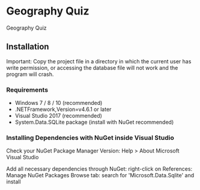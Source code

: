 ﻿# Geography Quiz
Geography Quiz

## Installation
Important: Copy the project file in a directory in which the current 
user has write permission, or accessing the database file will not 
work and the program will crash.

### Requirements
- Windows 7 / 8 / 10 (recommended)
- .NETFramework,Version=v4.6.1 or later
- Visual Studio 2017 (recommended)
- System.Data.SQLite package (install with NuGet recommended)

### Installing Dependencies with NuGet inside Visual Studio
Check your NuGet Package Manager Version: Help > About Microsoft Visual Studio

Add all necessary dependencies through NuGet:
right-click on References: Manage NuGet Packages
Browse tab: search for 'Microsoft.Data.Sqlite' and install
